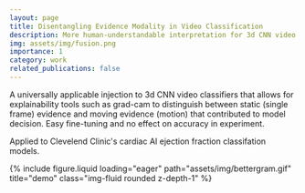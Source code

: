 ```yaml
---
layout: page
title: Disentangling Evidence Modality in Video Classification
description: More human-understandable interpretation for 3d CNN video classifiers
img: assets/img/fusion.png
importance: 1
category: work
related_publications: false
---
```


A universally applicable injection to 3d CNN video classifiers that allows for explainability tools such as grad-cam to distinguish between static (single frame) evidence and moving evidence (motion) that contributed to model decision. Easy fine-tuning and no effect on accuracy in experiment. 

Applied to Clevelend Clinic's cardiac AI ejection fraction classifation models. 

{% include figure.liquid loading="eager" path="assets/img/bettergram.gif" title="demo" class="img-fluid rounded z-depth-1" %}

